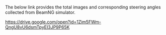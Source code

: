 The below link provides the total images and corresponding steering angles collected from BeamNG simulator. 

https://drive.google.com/open?id=1Zim5FWm-QngU8vU6dsmTpyEI3JP9P65K

